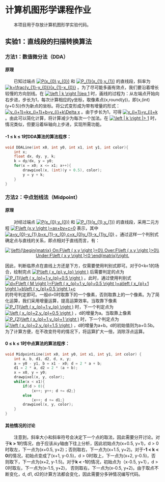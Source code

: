 # 计算机图形学课程作业
　　本项目用于存放计算机图形学实验代码。
## 实验1：直线段的扫描转换算法
### 方法1：数值微分法（DDA）
#### 原理
　　已知过端点
 <a href="http://www.codecogs.com/eqnedit.php?latex=\inline&space;P_{0}(x_{0},y_{0})" target="_blank"><img src="http://latex.codecogs.com/gif.latex?\inline&space;P_{0}(x_{0},y_{0})" title="P(x_{0},y_{0})" /></a>
 和
 <a href="http://www.codecogs.com/eqnedit.php?latex=\inline&space;P_{1}(x_{1},y_{1})" target="_blank"><img src="http://latex.codecogs.com/gif.latex?\inline&space;P_{1}(x_{1},y_{1})" title="P_{1}(x_{1},y_{1})" /></a>
 的直线段，斜率为
 <a href="http://www.codecogs.com/eqnedit.php?latex=\inline&space;k=\frac{y_{1}-y_{0}}{x_{1}-x_{0}}" target="_blank"><img src="http://latex.codecogs.com/gif.latex?\inline&space;k=\frac{y_{1}-y_{0}}{x_{1}-x_{0}}" title="k=\frac{y_{1}-y_{0}}{x_{1}-x_{0}}" /></a>
 。为了尽可能多画有效点，我们要沿着增长较慢的方向划线。在
 <a href="http://www.codecogs.com/eqnedit.php?latex=\inline&space;\left&space;|&space;k&space;\right&space;|\leq&space;1" target="_blank"><img src="http://latex.codecogs.com/gif.latex?\inline&space;\left&space;|&space;k&space;\right&space;|\leq&space;1" title="\left | k \right |\leq 1" /></a>
 时，画线的过程为：从左端点开始向右步进，步长为1，每次计算相应的y坐标，取像素点(x,round(y))，即(x,(int)(y+0.5))作为新点的坐标。将公式变形成为带有增量的形式：
 <a href="http://www.codecogs.com/eqnedit.php?latex=\inline&space;y_{i&plus;1}=kx_{i&plus;1}&plus;b=y_{i}&plus;k\Delta&space;x" target="_blank"><img src="http://latex.codecogs.com/gif.latex?\inline&space;y_{i&plus;1}=kx_{i&plus;1}&plus;b=y_{i}&plus;k\Delta&space;x" title="y_{i+1}=kx_{i+1}+b=y_{i}+k\Delta x" /></a>
 。由于步长为1，可得
 <a href="http://www.codecogs.com/eqnedit.php?latex=\inline&space;y_{i&plus;1}=y_{i}&plus;k" target="_blank"><img src="http://latex.codecogs.com/gif.latex?\inline&space;y_{i&plus;1}=y_{i}&plus;k" title="y_{i+1}=y_{i}+k" /></a>
  。由此可以简化计算，将计算减少为每次一个加法。在
  <a href="http://www.codecogs.com/eqnedit.php?latex=\inline&space;\left&space;|&space;k&space;\right&space;|>&space;1" target="_blank"><img src="http://latex.codecogs.com/gif.latex?\inline&space;\left&space;|&space;k&space;\right&space;|>&space;1" title="\left | k \right |> 1" /></a>
  时，情况类似，但要沿着纵轴向上步进，实现所需功能。
#### -1 ≤ k ≤ 1时DDA算法的算法程序：
```C++
void DDALine(int x0, int y0, int x1, int y1, int color){
    int x;
    float dx, dy, y, k;
    k = dy/dx, y = y0;
    for(x = x0; x <= x1; x++){
        drawpixel(x, (int)(y + 0.5), color);
        y = y + k;
    }
}
```
### 方法2：中点划线法（Midpoint）
#### 原理
　　对经过端点
 <a href="http://www.codecogs.com/eqnedit.php?latex=\inline&space;P_{0}(x_{0},y_{0})" target="_blank"><img src="http://latex.codecogs.com/gif.latex?\inline&space;P_{0}(x_{0},y_{0})" title="P(x_{0},y_{0})" /></a>
 和
 <a href="http://www.codecogs.com/eqnedit.php?latex=\inline&space;P_{1}(x_{1},y_{1})" target="_blank"><img src="http://latex.codecogs.com/gif.latex?\inline&space;P_{1}(x_{1},y_{1})" title="P_{1}(x_{1},y_{1})" /></a>
 的直线段，采用二元方程
 <a href="http://www.codecogs.com/eqnedit.php?latex=\inline&space;F\left&space;(x,y&space;\right&space;)=ax&plus;by&plus;c=0" target="_blank"><img src="http://latex.codecogs.com/gif.latex?\inline&space;F\left&space;(x,y&space;\right&space;)=ax&plus;by&plus;c=0" title="F\left (x,y \right )=ax+by+c=0" /></a>
 表示，其中
 <a href="http://www.codecogs.com/eqnedit.php?latex=\inline&space;a=y_{0}-y_{1},b=x_{1}-x_{0},c=x_{0}y_{1}-x_{1}y_{0}" target="_blank"><img src="http://latex.codecogs.com/gif.latex?\inline&space;a=y_{0}-y_{1},b=x_{1}-x_{0},c=x_{0}y_{1}-x_{1}y_{0}" title="a=y_{0}-y_{1},b=x_{1}-x_{0},c=x_{0}y_{1}-x_{1}y_{0}" /></a>
 。通过这样一个判别式确定点与直线的关系，即点相对于直线而言，有：
 
 
<center>
 <a href="http://www.codecogs.com/eqnedit.php?latex=\inline&space;\left\{\begin{matrix}&space;On:F\left&space;(&space;x,y&space;\right&space;)=0\\&space;Over:F\left&space;(&space;x,y&space;\right&space;)>0\\&space;Under:F\left&space;(&space;x,y&space;\right&space;)<0&space;\end{matrix}\right." target="_blank"><img src="http://latex.codecogs.com/gif.latex?\inline&space;\left\{\begin{matrix}&space;On:F\left&space;(&space;x,y&space;\right&space;)=0\\&space;Over:F\left&space;(&space;x,y&space;\right&space;)>0\\&space;Under:F\left&space;(&space;x,y&space;\right&space;)<0&space;\end{matrix}\right." title="\left\{\begin{matrix} On:F\left ( x,y \right )=0\\ Over:F\left ( x,y \right )>0\\ Under:F\left ( x,y \right )<0 \end{matrix}\right." /></a>
</center>
 
 
 因此，判断临界点在直线上方还是下方，仅需要使用判别式即可。对于0<k<1的场合，绘制完点
 <a href="http://www.codecogs.com/eqnedit.php?latex=\inline&space;P\left&space;(&space;x_{p},y_{p}&space;\right&space;)" target="_blank"><img src="http://latex.codecogs.com/gif.latex?\inline&space;P\left&space;(&space;x_{p},y_{p}&space;\right&space;)" title="P\left ( x_{p},y_{p} \right )" /></a>
 后需要判定的点为
 <a href="http://www.codecogs.com/eqnedit.php?latex=\inline&space;P_{1}\left&space;(&space;x_{p}&plus;1,y_{p}&plus;0.5&space;\right&space;)" target="_blank"><img src="http://latex.codecogs.com/gif.latex?\inline&space;P_{1}\left&space;(&space;x_{p}&plus;1,y_{p}&plus;0.5&space;\right&space;)" title="P_{1}\left ( x_{p}+1,y_{p}+0.5 \right )" /></a>
 。此时，通过使用判别式
 <a href="http://www.codecogs.com/eqnedit.php?latex=\inline&space;d=F\left&space;(&space;M&space;\right&space;)=F\left&space;(&space;x_{p}&plus;1,y_{p}&plus;0.5&space;\right&space;)=a\left&space;(&space;x_{p}&plus;1&space;\right&space;)&plus;b\left&space;(&space;y_{p}&plus;0.5&space;\right&space;)&plus;c" target="_blank"><img src="http://latex.codecogs.com/gif.latex?\inline&space;d=F\left&space;(&space;M&space;\right&space;)=F\left&space;(&space;x_{p}&plus;1,y_{p}&plus;0.5&space;\right&space;)=a\left&space;(&space;x_{p}&plus;1&space;\right&space;)&plus;b\left&space;(&space;y_{p}&plus;0.5&space;\right&space;)&plus;c" title="d=F\left ( M \right )=F\left ( x_{p}+1,y_{p}+0.5 \right )=a\left ( x_{p}+1 \right )+b\left ( y_{p}+0.5 \right )+c" /></a>
 的符号判定即可。一般d>0时取靠下的一个像素，否则取靠上的一个像素。为了简化运算，我们采用增量运算，提高运算效率。当取靠下像素
 <a href="http://www.codecogs.com/eqnedit.php?latex=\inline&space;P_{1}\left&space;(&space;x_{p}&plus;1,y_{p}&space;\right&space;)" target="_blank"><img src="http://latex.codecogs.com/gif.latex?\inline&space;P_{1}\left&space;(&space;x_{p}&plus;1,y_{p}&space;\right&space;)" title="P_{1}\left ( x_{p}+1,y_{p} \right )" /></a>
 时，下一个判定点为
 <a href="http://www.codecogs.com/eqnedit.php?latex=\inline&space;\left&space;(&space;x_{p}&plus;2,y_{p}&plus;0.5&space;\right&space;)" target="_blank"><img src="http://latex.codecogs.com/gif.latex?\inline&space;\left&space;(&space;x_{p}&plus;2,y_{p}&plus;0.5&space;\right&space;)" title="\left ( x_{p}+2,y_{p}+0.5 \right )" /></a>
 ，d的增量为a。当取靠上像素
 <a href="http://www.codecogs.com/eqnedit.php?latex=\inline&space;P_{2}\left&space;(&space;x_{p}&plus;1,y_{p}&plus;1&space;\right&space;)" target="_blank"><img src="http://latex.codecogs.com/gif.latex?\inline&space;P_{2}\left&space;(&space;x_{p}&plus;1,y_{p}&plus;1&space;\right&space;)" title="P_{2}\left ( x_{p}+1,y_{p}+1 \right )" /></a>
 时，下一个判定点为
 <a href="http://www.codecogs.com/eqnedit.php?latex=\inline&space;\left&space;(&space;x_{p}&plus;2,y_{p}&plus;1.5&space;\right&space;)" target="_blank"><img src="http://latex.codecogs.com/gif.latex?\inline&space;\left&space;(&space;x_{p}&plus;2,y_{p}&plus;1.5&space;\right&space;)" title="\left ( x_{p}+2,y_{p}+1.5 \right )" /></a>
 ，d的增量为a+b。d的初始值则为a+0.5b。为了计算方便，在不改变符号的情况下，将运算扩大一倍，消除浮点运算。
#### 0 ≤ k ≤ 1时中点算法的算法程序：
```C++
void MidpointLine(int x0, int y0, int x1, int y1, int color) {
    int a, b, d1, d2, d, x, y;
    a = y0 - y1, b = x1 - x0; d = 2 * a + b;
    d1 = 2 * a, d2 = 2 * (a + b);
    x = x0, y = y0;
    drawpixel(x, y, color);
    while(x < x1){
        if(d > 0){
            {x++; y++; d += d2;}
        else
            {x++; d += d1;}
        drawpixel(x, y, color);
    }
}
```
#### 其他情况的讨论
　　注意到，斜率大小和斜率符号会决定下一个点的取法，因此需要分开讨论。对于<strong>k > 1</strong>的情况，由于应该从y轴由下往上分析，因此初始点为(x+0.5, y+1)，d > 0时取左，下一点为(x+0.5, y+2)；否则取右，下一点为(x+1.5, y+2)。对于<strong>-1 < k < 0</strong>的情况，初始点变成了(x+1, y-0.5)，d > 0时取上，下一点为(x+2, y-0.5)，否则取下，下一点为(x+2, y-1.5)。对于<strong>k < -1</strong>的情况，初始点为（x-0.5, y+1），d > 0时取左，下一点为(x-1.5, y+2)， 否则取右，下一点为(x-0.5, y+2)。由于取点不断变化，d, d1, d2的计算方法都会变化，因此需要分多钟情况编写代码。

